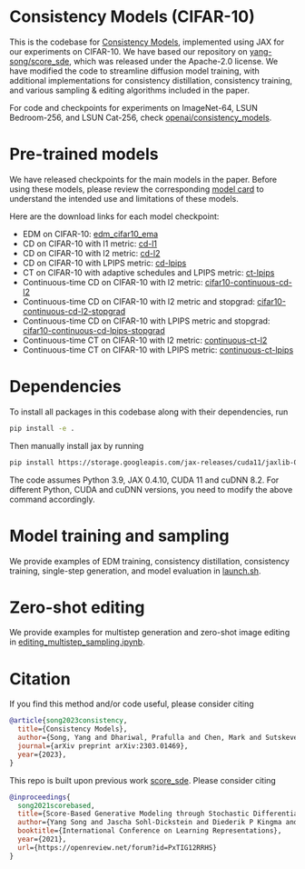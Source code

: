# Consistency Models (CIFAR-10)

This is the codebase for [Consistency Models](https://arxiv.org/abs/2303.01469), implemented using JAX for our experiments on CIFAR-10. We have based our repository on [yang-song/score_sde](https://github.com/yang-song/score_sde), which was released under the Apache-2.0 license. We have modified the code to streamline diffusion model training, with additional implementations for consistency distillation, consistency training, and various sampling & editing algorithms included in the paper.

For code and checkpoints for experiments on ImageNet-64, LSUN Bedroom-256, and LSUN Cat-256, check [openai/consistency_models](https://github.com/openai/consistency_models).

# Pre-trained models

We have released checkpoints for the main models in the paper. Before using these models, please review the corresponding [model card](model-card.md) to understand the intended use and limitations of these models.

Here are the download links for each model checkpoint:

 * EDM on CIFAR-10: [edm_cifar10_ema](https://openaipublic.blob.core.windows.net/consistency/jcm_checkpoints/edm_cifar10_ema)
 * CD on CIFAR-10 with l1 metric: [cd-l1](https://openaipublic.blob.core.windows.net/consistency/jcm_checkpoints/cd-l1/checkpoints/checkpoint_80)
 * CD on CIFAR-10 with l2 metric: [cd-l2](https://openaipublic.blob.core.windows.net/consistency/jcm_checkpoints/cd-l2/checkpoints/checkpoint_80)
 * CD on CIFAR-10 with LPIPS metric: [cd-lpips](https://openaipublic.blob.core.windows.net/consistency/jcm_checkpoints/cd-lpips/checkpoints/checkpoint_80)
 * CT on CIFAR-10 with adaptive schedules and LPIPS metric: [ct-lpips](https://openaipublic.blob.core.windows.net/consistency/jcm_checkpoints/ct-lpips/checkpoints/checkpoint_74)
 * Continuous-time CD on CIFAR-10 with l2 metric: [cifar10-continuous-cd-l2](https://openaipublic.blob.core.windows.net/consistency/jcm_checkpoints/cifar10-continuous-cd-l2/checkpoints/checkpoint_40)
 * Continuous-time CD on CIFAR-10 with l2 metric and stopgrad: [cifar10-continuous-cd-l2-stopgrad](https://openaipublic.blob.core.windows.net/consistency/jcm_checkpoints/cifar10-continuous-cd-l2-stopgrad/checkpoints/checkpoint_40)
 * Continuous-time CD on CIFAR-10 with LPIPS metric and stopgrad: [cifar10-continuous-cd-lpips-stopgrad](https://openaipublic.blob.core.windows.net/consistency/jcm_checkpoints/cifar10-continuous-cd-lpips-stopgrad/checkpoints/checkpoint_40)
 * Continuous-time CT on CIFAR-10 with l2 metric: [continuous-ct-l2](https://openaipublic.blob.core.windows.net/consistency/jcm_checkpoints/continuous-ct-l2/checkpoints/checkpoint_80)
 * Continuous-time CT on CIFAR-10 with LPIPS metric: [continuous-ct-lpips](https://openaipublic.blob.core.windows.net/consistency/jcm_checkpoints/continuous-ct-lpips/checkpoints/checkpoint_40)

# Dependencies

To install all packages in this codebase along with their dependencies, run
```sh
pip install -e .
```
Then manually install jax by running
```sh
pip install https://storage.googleapis.com/jax-releases/cuda11/jaxlib-0.4.7+cuda11.cudnn82-cp39-cp39-manylinux2014_x86_64.whl
```
The code assumes Python 3.9, JAX 0.4.10, CUDA 11 and cuDNN 8.2. For different Python, CUDA and cuDNN versions, you need to modify the above command accordingly.

# Model training and sampling

We provide examples of EDM training, consistency distillation, consistency training, single-step generation, and model evaluation in [launch.sh](launch.sh).

# Zero-shot editing
We provide examples for multistep generation and zero-shot image editing in [editing_multistep_sampling.ipynb](editing_multistep_sampling.ipynb).

# Citation

If you find this method and/or code useful, please consider citing

```bibtex
@article{song2023consistency,
  title={Consistency Models},
  author={Song, Yang and Dhariwal, Prafulla and Chen, Mark and Sutskever, Ilya},
  journal={arXiv preprint arXiv:2303.01469},
  year={2023},
}
```

This repo is built upon previous work [score_sde](https://github.com/yang-song/score_sde). Please consider citing

```bibtex
@inproceedings{
  song2021scorebased,
  title={Score-Based Generative Modeling through Stochastic Differential Equations},
  author={Yang Song and Jascha Sohl-Dickstein and Diederik P Kingma and Abhishek Kumar and Stefano Ermon and Ben Poole},
  booktitle={International Conference on Learning Representations},
  year={2021},
  url={https://openreview.net/forum?id=PxTIG12RRHS}
}
```
